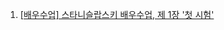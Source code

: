 1. [[배우수업] 스타니슬랍스키 배우수업, 제 1장 '첫 시험'](https://youtu.be/mtBxdyg4t_A?list=PLAEix9DG6aEAJtzQv3_JU15EIjIc3KyhT)